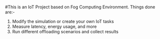 #This is an IoT Project based on Fog Computing Environment.
Things done are:-
  1. Modify the simulation or create your own IoT tasks
  2. Measure latency, energy usage, and more
  3. Run different offloading scenarios and collect results
